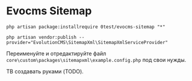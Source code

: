 # Evocms Sitemap

```
php artisan package:installrequire 0test/evocms-sitemap "*"
```

```
php artisan vendor:publish --provider="EvolutionCMS\SitemapXml\SitemapXmlServiceProvider"
```

Переименуйте и отредактируйте файл `core\custom\packages\sitemapxml\example.config.php` под свои нужды.

ТВ создавать руками (TODO).
